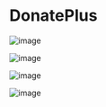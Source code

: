 ﻿# DonatePlus

![image](https://github.com/user-attachments/assets/649b3d96-ae62-4b23-97dc-511854149533)

![image](https://github.com/user-attachments/assets/345c55da-ac2c-4184-824e-a1a500eed71f)

![image](https://github.com/user-attachments/assets/c4a35ea6-d67f-4fc8-954b-deb0db4d8097)

![image](https://github.com/user-attachments/assets/73d76f58-2ea8-4fb9-a237-39ec94876956)


